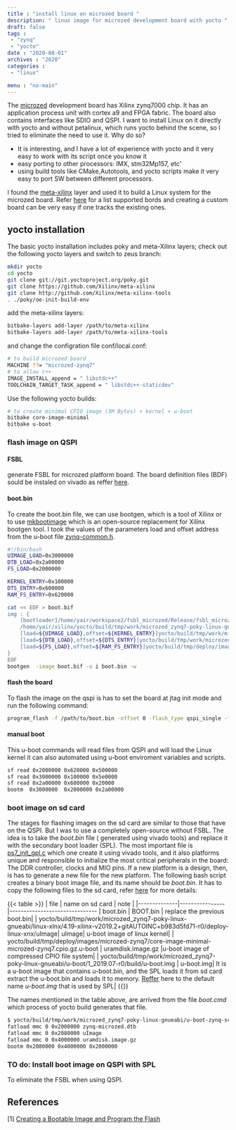 ```yaml
---
title : "install linux on microzed board "
description: " linux image for microzed development board with yocto "
draft: false
tags : 
 - "zynq"
 - "yocto"
date : "2020-08-01"
archives : "2020"
categories : 
 - "linux"

menu : "no-main"
---
```

The [microzed](http://zedboard.org/product/microzed) development board has Xilinx zynq7000 chip. It has an application process unit with cortex a9  and FPGA fabric. The board also contains interfaces like SDIO and QSPI. I want to install Linux on it directly with yocto and without petalinux, which runs yocto behind the scene, so I tried to eliminate the need to use it. Why do so? 
* It is interesting, and I have a lot of experience with yocto and it very easy to work with its script once you know it 
* easy porting to other processors: IMX, stm32Mp157, etc'
* using build tools like CMake,Autotools, and yocto scripts make it very easy to port SW between different processors.

I found the [meta-xilinx](https://github.com/Xilinx/meta-xilinx) layer and used it to build a Linux system for the microzed board. Refer [here](https://github.com/Xilinx/meta-xilinx/tree/master/meta-xilinx-bsp/conf/machine)  for a list supported bords and creating a custom board can be very easy if one tracks the existing ones.


## yocto installation
The basic yocto installation includes poky and meta-Xilinx layers; check out the following yocto layers and switch to zeus branch:
```bash
mkdir yocto
cd yocto
git clone git://git.yoctoproject.org/poky.git
git clone https://github.com/Xilinx/meta-xilinx
git clone http://github.com/Xilinx/meta-xilinx-tools
. ./poky/oe-init-build-env
```
add the meta-xilinx layers:
```bash
bitbake-layers add-layer /path/to/meta-xilinx
bitbake-layers add-layer /path/to/meta-xilinx-tools
```
and change the configration file conf/local.conf:
```bash
# to build microzed board
MACHINE ??= "microzed-zynq7"
# to allow c++ 
IMAGE_INSTALL_append = " libstdc++"
TOOLCHAIN_TARGET_TASK_append = " libstdc++-staticdev"
```
 Use the following yocto builds:
```bash
# to create minimal CPIO image (3M Bytes) + kernel + u-boot
bitbake core-image-minimal
bitbake u-boot
```

### flash image on QSPI

#### FSBL
generate FSBL for microzed platform board. The board definition files (BDF) sould be instaled on vivado as reffer [here](https://github.com/Avent/bdf).

#### boot.bin
To create the boot.bin file, we can use bootgen, which is a tool of Xilinx or to use [mkbootimage](https://github.com/antmicro/zynq-mkbootimage) which is an open-source replacement for Xilinx bootgen tool. I took the values of the parameters load and offset address from the u-boot file [zynq-common.h](https://gitlab.denx.de/u-boot/u-boot/-/blob/master/include/configs/zynq-common.h).

```bash
#!/bin/bash
UIMAGE_LOAD=0x3000000
DTB_LOAD=0x2a00000
FS_LOAD=0x2000000

KERNEL_ENTRY=0x100000
DTS_ENTRY=0x600000
RAM_FS_ENTRY=0x620000

cat << EOF > boot.bif
img : { 
	[bootloader]/home/yair/workspace2/fsbl_microzed/Release/fsbl_microzed.elf
	/home/yair/xilinx/yocto/build/tmp/work/microzed_zynq7-poky-linux-gnueabi/u-boot/1_2019.07-r0/build/u-boot.elf
	[load=${UIMAGE_LOAD},offset=${KERNEL_ENTRY}]yocto/build/tmp/work/microzed_zynq7-poky-linux-gnueabi/linux-xlnx/4.19-xilinx-v2019.2+gitAUTOINC+b983d5fd71-r0/deploy-linux-xnx/uImage	
	[load=${DTB_LOAD},offset=${DTS_ENTRY}]yocto/build/tmp/work/microzed_zynq7-poky-linux-gnueabi/linux-xlnx/4.19-xilinx-v2019.2+gitAUTOINC+b983d5fd71-r0/deploy-linux-xlnx/zynq-microzed-microzed-zynq7.dtb	
	[load=${FS_LOAD},offset=${RAM_FS_ENTRY}]yocto/build/tmp/deploy/images/microzed-zynq7/core-image-minimal-microzed-zynq7.cpio.gz.u-boot
}
EOF
bootgen  -image boot.bif -o i boot.bin -w 
```

#### flash the board
To flash the image on the qspi is has to set the board at jtag init mode  and run the following command:
```bash
program_flash -f /path/to/boot.bin -offset 0 -flash_type qspi_single -fsbl /path/to/fsbl_microzed.elf -blank_check -verify -cable type xilinx_tcf url TCP:127.0.0.1:3121
```

#### manual boot
This u-boot commands will read files from QSPI and will load the Linux kernel it can also automated using u-boot enviroment variables and scripts. 
```bash
sf read 0x2000000 0x620000 0x500000
sf read 0x3000000 0x100000 0x5e0000
sf read 0x2a00000 0x600000 0x20000
bootm  0x3000000  0x2000000 0x2a00000
```

### boot image on sd card

The stages for flashing images on the sd card are similar to those that have on the QSPI. But I was to use a completely open-source without FSBL. The idea is to take the *boot.bin* file ( generated using vivado tools) and replace it with the secondary boot loader (SPL). The most important file is [ps7_init_gpl.c](https://gitlab.denx.de/u-boot/u-boot/-/blob/master/board/xilinx/zynq/zynq-microzed/ps7_init_gpl.c) which one create it using vivado tools, and it also platforms unique and responsible to initialize the most critical peripherals in the board: The DDR controller, clocks and MIO pins. If a new platform is a design, then, is has to generate a new file for the new platform.  The following bash script creates a binary boot image file, and its name should be *boot.bin*. It has to copy the following files to the sd card, refer [here](https://xilinx-wiki.atlassian.net/wiki/spaces/A/pages/18841976/Prepare+boot+image) for more details:

{{< table >}}
| file | name on sd card | note                         |
|--------------|----------------|-------------------------------
| boot.bin     | BOOT.bin       | replace the previous boot.bin| 
| yocto/build/tmp/work/microzed_zynq7-poky-linux-gnueabi/linux-xlnx/4.19-xilinx-v2019.2+gitAUTOINC+b983d5fd71-r0/deploy-linux-xnx/uImage|  uImage| u-boot image of linux kernel|
| yocto/build/tmp/deploy/images/microzed-zynq7/core-image-minimal-microzed-zynq7.cpio.gz.u-boot |  uramdisk.image.gz |u-boot image of compressed CPIO file system|
| yocto/build/tmp/work/microzed_zynq7-poky-linux-gnueabi/u-boot/1_2019.07-r0/build/u-boot.img |  u-boot.img| It is a u-boot image that contains u-boot.bin, and the SPL loads it from sd card extract the u-boot.bin and loads it to memory. [Reffer](https://github.com/Xilinx/u-boot-xlnx/blob/master/include/configs/zynq-common.h) here to the default name *u-boot.img* that is used by SPL|
{{</table>}}

The names mentioned in the table above, are arrived from the file  *boot.cmd* which process of yocto build generates that file.


```bash
$ yocto/build/tmp/work/microzed_zynq7-poky-linux-gnueabi/u-boot-zynq-scr/1.0-r0 $ cat boot.cmd
fatload mmc 0 0x2000000 zynq-microzed.dtb
fatload mmc 0 0x2080000 uImage
fatload mmc 0 0x4000000 uramdisk.image.gz
bootm 0x2080000 0x4000000 0x2000000
```

### TO do: Install boot image on QSPI with SPL
To eliminate the FSBL when using QSPI.



## References
[1] [Creating a Bootable Image and Program the Flash](https://www.xilinx.com/html_docs/xilinx2018_1/SDK_Doc/xsct/use_cases/xsct_create_bootable_image.html)
